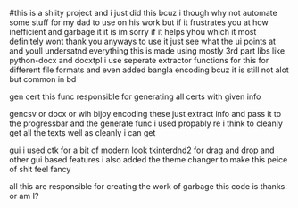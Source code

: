 #this is a shiity project and i just did this bcuz i though why not automate some stuff for my dad to use on
his work but if it frustrates you at how inefficient and garbage it it is im sorry if it helps yhou which it most definitely wont thank you
anyways to use it just see what the ui points at and youll undersatnd everything this is made using mostly 3rd part libs like python-docx and docxtpl
i use seperate extractor functions for this for different file formats and even added bangla encoding bcuz it is still not alot but common in bd


gen cert
this func responsible for generating all certs with given info

gencsv or docx or wih bijoy encoding
these just extract info and pass it to the progressbar and the generate func
i used propably re i think to cleanly get all the texts well as cleanly i can get

gui
i used ctk for a bit of modern look tkinterdnd2 for drag and drop and other gui based features
i also added the theme changer to make this peice of shit feel fancy

all this are responsible for creating the work of garbage this code is
thanks. or am I?
